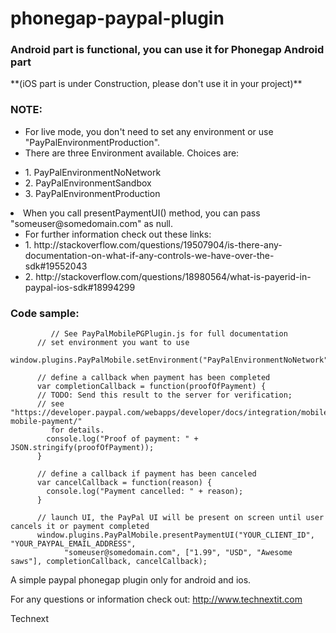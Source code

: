 phonegap-paypal-plugin
======================
<h3>Android part is functional, you can use it for Phonegap Android part</h3>
**(iOS part is under Construction, please don't use it in your project)**

<h3>NOTE:</h3>
    <ul>
    <li>For live mode, you don't need to set any environment or use "PayPalEnvironmentProduction".</li>
    <li>There are three Environment available. Choices are:</li>
    </ul>
      <ul>
      <li>1. PayPalEnvironmentNoNetwork</li>
      <li>2. PayPalEnvironmentSandbox</li>
      <li>3. PayPalEnvironmentProduction</li>
      </ul>
    <li>When you call presentPaymentUI() method, you can pass "someuser@somedomain.com" as null.
      <ul>
       <li>For further information check out these links:</li>
       <li>1. http://stackoverflow.com/questions/19507904/is-there-any-documentation-on-what-if-any-controls-we-have-over-the-sdk#19552043</li>
       <li>2. http://stackoverflow.com/questions/18980564/what-is-payerid-in-paypal-ios-sdk#18994299</li>
       </ul>
    </li>   
    </ul>
    

<h3>Code sample:</h3>

             // See PayPalMobilePGPlugin.js for full documentation
		  // set environment you want to use
		  window.plugins.PayPalMobile.setEnvironment("PayPalEnvironmentNoNetwork");

		  // define a callback when payment has been completed
		  var completionCallback = function(proofOfPayment) {
		  // TODO: Send this result to the server for verification;
		  // see "https://developer.paypal.com/webapps/developer/docs/integration/mobile/verify-mobile-payment/"
		     for details.
		    console.log("Proof of payment: " + JSON.stringify(proofOfPayment));
		  }

		  // define a callback if payment has been canceled
		  var cancelCallback = function(reason) {
		    console.log("Payment cancelled: " + reason);
		  }

		  // launch UI, the PayPal UI will be present on screen until user cancels it or payment completed
		  window.plugins.PayPalMobile.presentPaymentUI("YOUR_CLIENT_ID", "YOUR_PAYPAL_EMAIL_ADDRESS", 
		        "someuser@somedomain.com", ["1.99", "USD", "Awesome saws"], completionCallback, cancelCallback);

A simple paypal phonegap plugin only for android and ios.

For any questions or information check out: http://www.technextit.com

Technext
